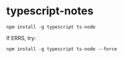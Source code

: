 # typescript-notes

```
npm install -g typescript ts-node
```

If ERRS, try:

```
npm install -g typescript ts-node --force
```
